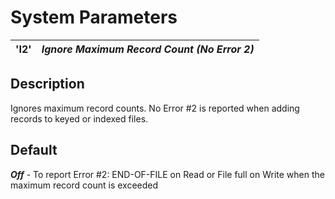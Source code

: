 # System Parameters

**'I2'** |  **_Ignore Maximum Record Count (No Error 2)_**  
---|---  
  
##  Description

Ignores maximum record counts. No Error #2 is reported when adding records to keyed or indexed files.

##  Default

**_Off_** \- To report Error #2: END-OF-FILE on Read or File full on Write when the maximum record count is exceeded
